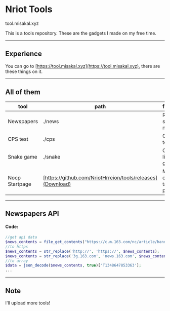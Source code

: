 # Nriot Tools
tool.misakal.xyz

This is a tools repository. These are the gadgets I made on my free time.

---
## Experience
You can go to [https://tool.misakal.xyz](https://tool.misakal.xyz), there are these things on it.

---
## All of them
tool|path|function
---|---|---
Newspapers|./news|Read some news
CPS test|./cps|CPS tester
Snake game|./snake|Classic little game
Nocp Startpage|[https://github.com/NriotHrreion/tools/releases](Download)|More concise tab page

---
## Newspapers API
#### Code:
```php
//get api data
$news_contents = file_get_contents("https://c.m.163.com/nc/article/handline/T1348647853363/0-40.html");
//to https
$news_contents = str_replace('http://', 'https://', $news_contents);
$news_contents = str_replace('3g.163.com', 'news.163.com', $news_contents);
//to array
$data = json_decode($news_contents, true)['T1348647853363'];
...
```

---
## Note
I'll upload more tools!
